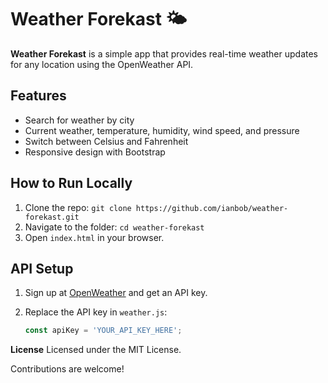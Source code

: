 # Weather Forekast 🌤️

**Weather Forekast** is a simple app that provides real-time weather updates for any location using the OpenWeather API.

## Features
- Search for weather by city
- Current weather, temperature, humidity, wind speed, and pressure
- Switch between Celsius and Fahrenheit
- Responsive design with Bootstrap

## How to Run Locally
1. Clone the repo: `git clone https://github.com/ianbob/weather-forekast.git`
2. Navigate to the folder: `cd weather-forekast`
3. Open `index.html` in your browser.

## API Setup
1. Sign up at [OpenWeather](https://openweathermap.org/) and get an API key.
2. Replace the API key in `weather.js`:

   ```javascript
   const apiKey = 'YOUR_API_KEY_HERE';
**License**
Licensed under the MIT License.

Contributions are welcome!
